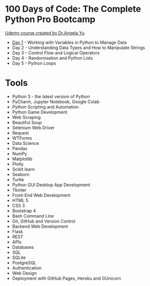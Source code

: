 # 100 Days of Code: The Complete Python Pro Bootcamp
[Udemy course created by Dr.Angela Yu](https://www.udemy.com/course/100-days-of-code/)
+  [Day 1](https://github.com/alexguerrero11/100-days-of-coding-python/tree/main/DAY01) - Working with Variables in Python to Manage Data
+  Day 2 - Understanding Data Types and How to Manipulate Strings
+  Day 3 - Control Flow and Logical Operators
+  Day 4 - Randomisation and Python Lists
+  Day 5 - Python Loops



# Tools
+ Python 3 - the latest version of Python
+ PyCharm, Jupyter Notebook, Google Colab
+ Python Scripting and Automation
+ Python Game Development
+ Web Scraping
+ Beautiful Soup
+ Selenium Web Driver
+ Request
+ WTForms
+ Data Science
+ Pandas
+ NumPy
+ Matplotlib
+ Plotly
+ Scikit learn
+ Seaborn
+ Turtle
+ Python GUI Desktop App Development
+ Tkinter
+ Front-End Web Development
+ HTML 5
+ CSS 3
+ Bootstrap 4
+ Bash Command Line
+ Git, GitHub and Version Control
+ Backend Web Development
+ Flask
+ REST
+ APIs
+ Databases
+ SQL
+ SQLite
+ PostgreSQL
+ Authentication
+ Web Design
+ Deployment with GitHub Pages, Heroku and GUnicorn
